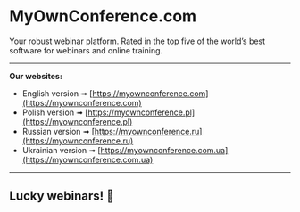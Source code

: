 # MyOwnConference.com

Your robust webinar platform. Rated in the top five of the world’s best software for webinars and online training.

---

**Our websites:**

- English version ➟ [https://myownconference.com](https://myownconference.com)
- Polish version ➟ [https://myownconference.pl](https://myownconference.pl)
- Russian version ➟ [https://myownconference.ru](https://myownconference.ru)
- Ukrainian version ➟ [https://myownconference.com.ua](https://myownconference.com.ua)

---

## Lucky webinars! 🤘
